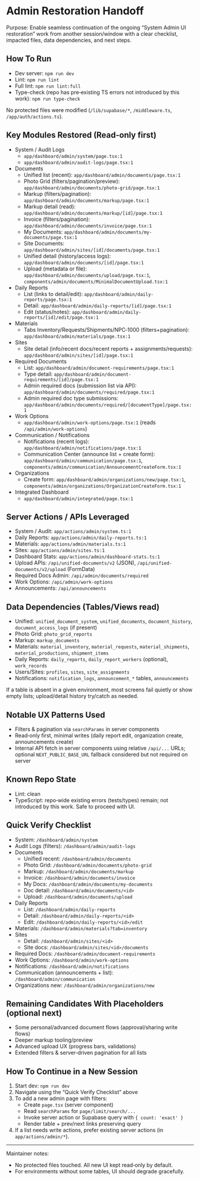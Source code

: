 # Admin Restoration Handoff

Purpose: Enable seamless continuation of the ongoing “System Admin UI restoration” work from another session/window with a clear checklist, impacted files, data dependencies, and next steps.

## How To Run

- Dev server: `npm run dev`
- Lint: `npm run lint`
- Full lint: `npm run lint:full`
- Type-check (repo has pre‑existing TS errors not introduced by this work): `npm run type-check`

No protected files were modified (`/lib/supabase/*`, `/middleware.ts`, `/app/auth/actions.ts`).

## Key Modules Restored (Read‑only first)

- System / Audit Logs
  - `app/dashboard/admin/system/page.tsx:1`
  - `app/dashboard/admin/audit-logs/page.tsx:1`
- Documents
  - Unified list (recent): `app/dashboard/admin/documents/page.tsx:1`
  - Photo Grid (filters/pagination/preview): `app/dashboard/admin/documents/photo-grid/page.tsx:1`
  - Markup (filters/pagination): `app/dashboard/admin/documents/markup/page.tsx:1`
  - Markup detail (read): `app/dashboard/admin/documents/markup/[id]/page.tsx:1`
  - Invoice (filters/pagination): `app/dashboard/admin/documents/invoice/page.tsx:1`
  - My Documents: `app/dashboard/admin/documents/my-documents/page.tsx:1`
  - Site Documents: `app/dashboard/admin/sites/[id]/documents/page.tsx:1`
  - Unified detail (history/access logs): `app/dashboard/admin/documents/[id]/page.tsx:1`
  - Upload (metadata or file): `app/dashboard/admin/documents/upload/page.tsx:1`, `components/admin/documents/MinimalDocumentUpload.tsx:1`
- Daily Reports
  - List (links to detail/edit): `app/dashboard/admin/daily-reports/page.tsx:1`
  - Detail: `app/dashboard/admin/daily-reports/[id]/page.tsx:1`
  - Edit (status/notes): `app/dashboard/admin/daily-reports/[id]/edit/page.tsx:1`
- Materials
  - Tabs Inventory/Requests/Shipments/NPC‑1000 (filters+pagination): `app/dashboard/admin/materials/page.tsx:1`
- Sites
  - Site detail (info/recent docs/recent reports + assignments/requests): `app/dashboard/admin/sites/[id]/page.tsx:1`
- Required Documents
  - List: `app/dashboard/admin/document-requirements/page.tsx:1`
  - Type detail: `app/dashboard/admin/document-requirements/[id]/page.tsx:1`
  - Admin required docs (submission list via API): `app/dashboard/admin/documents/required/page.tsx:1`
  - Admin required doc type submissions: `app/dashboard/admin/documents/required/[documentType]/page.tsx:1`
- Work Options
  - `app/dashboard/admin/work-options/page.tsx:1` (reads `/api/admin/work-options`)
- Communication / Notifications
  - Notifications (recent logs): `app/dashboard/admin/notifications/page.tsx:1`
  - Communication Center (announce list + create form): `app/dashboard/admin/communication/page.tsx:1`, `components/admin/communication/AnnouncementCreateForm.tsx:1`
- Organizations
  - Create form: `app/dashboard/admin/organizations/new/page.tsx:1`, `components/admin/organizations/OrganizationCreateForm.tsx:1`
- Integrated Dashboard
  - `app/dashboard/admin/integrated/page.tsx:1`

## Server Actions / APIs Leveraged

- System / Audit: `app/actions/admin/system.ts:1`
- Daily Reports: `app/actions/admin/daily-reports.ts:1`
- Materials: `app/actions/admin/materials.ts:1`
- Sites: `app/actions/admin/sites.ts:1`
- Dashboard Stats: `app/actions/admin/dashboard-stats.ts:1`
- Upload APIs: `/api/unified-documents/v2` (JSON), `/api/unified-documents/v2/upload` (FormData)
- Required Docs Admin: `/api/admin/documents/required`
- Work Options: `/api/admin/work-options`
- Announcements: `/api/announcements`

## Data Dependencies (Tables/Views read)

- Unified: `unified_document_system`, `unified_documents`, `document_history`, `document_access_logs` (if present)
- Photo Grid: `photo_grid_reports`
- Markup: `markup_documents`
- Materials: `material_inventory`, `material_requests`, `material_shipments`, `material_productions`, `shipment_items`
- Daily Reports: `daily_reports`, `daily_report_workers` (optional), `work_records`
- Users/Sites: `profiles`, `sites`, `site_assignments`
- Notifications: `notification_logs`, `announcement_*` tables, `announcements`

If a table is absent in a given environment, most screens fail quietly or show empty lists; upload/detail history try/catch as needed.

## Notable UX Patterns Used

- Filters & pagination via `searchParams` in server components
- Read‑only first, minimal writes (daily report edit, organization create, announcements create)
- Internal API fetch in server components using relative `/api/...` URLs; optional `NEXT_PUBLIC_BASE_URL` fallback considered but not required on server

## Known Repo State

- Lint: clean
- TypeScript: repo‑wide existing errors (tests/types) remain; not introduced by this work. Safe to proceed with UI.

## Quick Verify Checklist

- System: `/dashboard/admin/system`
- Audit Logs (filters): `/dashboard/admin/audit-logs`
- Documents
  - Unified recent: `/dashboard/admin/documents`
  - Photo Grid: `/dashboard/admin/documents/photo-grid`
  - Markup: `/dashboard/admin/documents/markup`
  - Invoice: `/dashboard/admin/documents/invoice`
  - My Docs: `/dashboard/admin/documents/my-documents`
  - Doc detail: `/dashboard/admin/documents/<id>`
  - Upload: `/dashboard/admin/documents/upload`
- Daily Reports
  - List: `/dashboard/admin/daily-reports`
  - Detail: `/dashboard/admin/daily-reports/<id>`
  - Edit: `/dashboard/admin/daily-reports/<id>/edit`
- Materials: `/dashboard/admin/materials?tab=inventory`
- Sites
  - Detail: `/dashboard/admin/sites/<id>`
  - Site docs: `/dashboard/admin/sites/<id>/documents`
- Required Docs: `/dashboard/admin/document-requirements`
- Work Options: `/dashboard/admin/work-options`
- Notifications: `/dashboard/admin/notifications`
- Communication (announcements + list): `/dashboard/admin/communication`
- Organizations new: `/dashboard/admin/organizations/new`

## Remaining Candidates With Placeholders (optional next)

- Some personal/advanced document flows (approval/sharing write flows)
- Deeper markup tooling/preview
- Advanced upload UX (progress bars, validations)
- Extended filters & server‑driven pagination for all lists

## How To Continue in a New Session

1. Start dev: `npm run dev`
2. Navigate using the “Quick Verify Checklist” above
3. To add a new admin page with filters:
   - Create `page.tsx` (server component)
   - Read `searchParams` for `page/limit/search/...`
   - Invoke server action or Supabase query with `{ count: 'exact' }`
   - Render table + prev/next links preserving query
4. If a list needs write actions, prefer existing server actions (in `app/actions/admin/*`).

---

Maintainer notes:

- No protected files touched. All new UI kept read‑only by default.
- For environments without some tables, UI should degrade gracefully.
